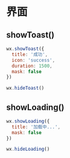 # 界面

## showToast()

```js
wx.showToast({
  title: '成功',
  icon: 'success',
  duration: 1500,
  mask: false
})

wx.hideToast()
```

## showLoading()

```js
wx.showLoading({
  title: '加载中...',
  mask: false
})

wx.hideLoading()
```
